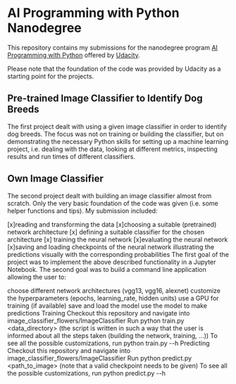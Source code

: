 # AI Programming with Python Nanodegree
This repository contains my submissions for the nanodegree program [AI Programming with Python](https://www.udacity.com/course/ai-programming-python-nanodegree--nd089) offered by [Udacity](https://www.udacity.com/).

Please note that the foundation of the code was provided by Udacity as a starting point for the projects.

## Pre-trained Image Classifier to Identify Dog Breeds
The first project dealt with using a given image classifier in order to identify dog breeds. The focus was not on training or building the classifier, but on demonstrating the necessary Python skills for setting up a machine learning project, i.e. dealing with the data, looking at different metrics, inspecting results and run times of different classifiers.

## Own Image Classifier
The second project dealt with building an image classifier almost from scratch. Only the very basic foundation of the code was given (i.e. some helper functions and tips). My submission included:

[x]reading and transforming the data
[x]choosing a suitable (pretrained) network architecture
[x] defining a suitable classifier for the chosen architecture
[x] training the neural network
[x]evaluating the neural network
[x]saving and loading checkpoints of the neural network
illustrating the predictions visually with the corresponding probabilities
The first goal of the project was to implement the above described functionality in a Jupyter Notebook. The second goal was to build a command line application allowing the user to:

choose different network architectures (vgg13, vgg16, alexnet)
customize the hyperparameters (epochs, learning_rate, hidden units)
use a GPU for training (if available)
save and load the model
use the model to make predictions
Training
Checkout this repository and navigate into image_classifier_flowers/ImageClassifier
Run python train.py <data_directory> (the script is written in such a way that the user is informed about all the steps taken (building the network, training, ...))
To see all the possible customizations, run python train.py --h
Predicting
Checkout this repository and navigate into image_classifier_flowers/ImageClassifier
Run python predict.py <path_to_image> <checkpoint> (note that a valid checkpoint needs to be given)
To see all the possible customizations, run python predict.py --h
